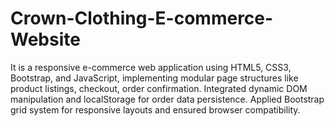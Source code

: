 # Crown-Clothing-E-commerce-Website
It is a responsive e-commerce web application using HTML5, CSS3, Bootstrap, and JavaScript, implementing modular page structures like product listings, checkout, order confirmation. Integrated dynamic DOM manipulation and localStorage for order data persistence. Applied Bootstrap grid system for responsive layouts and ensured browser compatibility.
